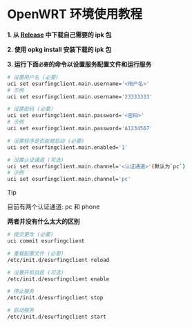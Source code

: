 # OpenWRT 环境使用教程

**1. 从 [Release](https://github.com/BadGhost520/ESurfingClient-CVersion/releases/latest) 中下载自己需要的 ipk 包**

**2. 使用 opkg install 安装下载的 ipk 包**

**3. 运行下面`必要`的命令以设置服务配置文件和运行服务**

```bash
# 设置用户名 (必要)
uci set esurfingclient.main.username='<用户名>'
# 示例
uci set esurfingclient.main.username='23333333'
```
```bash
# 设置密码 (必要)
uci set esurfingclient.main.password='<密码>'
# 示例
uci set esurfingclient.main.password='A1234567'
```
```bash
# 设置程序是否能被启动 (必要)
uci set esurfingclient.main.enabled='1'
```
```bash
# 设置认证通道 (可选)
uci set esurfingclient.main.channel='<认证通道>'(默认为`pc`)
# 示例
uci set esurfingclient.main.channel='pc'
```

> [!TIP]
> 目前有两个认证通道: pc 和 phone
> 
> **两者并没有什么太大的区别**

```bash
# 提交更改 (必要)
uci commit esurfingclient
```
```bash
# 重载配置文件 (必要)
/etc/init.d/esurfingclient reload
```
```bash
# 设置开机自启 (可选)
/etc/init.d/esurfingclient enable
```
```bash
# 停止服务
/etc/init.d/esurfingclient stop
```
```bash
# 启动服务
/etc/init.d/esurfingclient start
```
